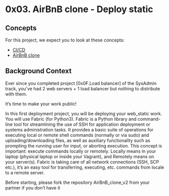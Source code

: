 # 0x03. AirBnB clone - Deploy static
## Concepts
For this project, we expect you to look at these concepts:

  * [CI/CD](https://github.com/sintayehuCSE/Concepts/blob/master/concepts43.md)
  * [AirBnB clone](https://github.com/sintayehuCSE/Concepts/blob/master/concepts74.md)

## Background Context

Ever since you completed project [0x0F.Load balancer] of the SysAdmin track, you’ve had 2 web servers + 1 load balancer but nothing to distribute with them.

It’s time to make your work public!

In this first deployment project, you will be deploying your web_static work. You will use Fabric (for Python3). Fabric is a Python library and command-line tool for streamlining the use of SSH for application deployment or systems administration tasks. It provides a basic suite of operations for executing local or remote shell commands (normally or via sudo) and uploading/downloading files, as well as auxiliary functionality such as prompting the running user for input, or aborting execution. This concept is important: execute commands locally or remotely. Locally means in your laptop (physical laptop or inside your Vagrant), and Remotely means on your server(s). Fabric is taking care of all network connections (SSH, SCP etc.), it’s an easy tool for transferring, executing, etc. commands from locale to a remote server.

Before starting, please fork the repository AirBnB_clone_v2 from your partner if you don’t have it